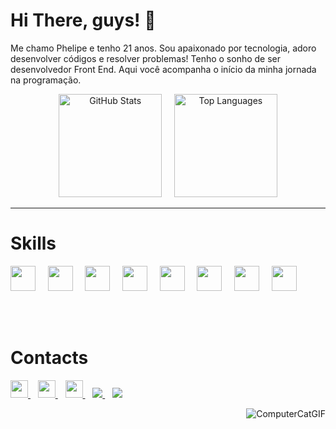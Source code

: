 # Hi There, guys! 🫡

<p align="left">
  Me chamo Phelipe e tenho 21 anos. Sou apaixonado por tecnologia, adoro desenvolver códigos e resolver problemas! Tenho o sonho de ser desenvolvedor Front End. Aqui você acompanha o início da minha jornada na programação.
</p>

<p align="center">
  <img src="https://github-readme-stats.vercel.app/api?username=phelipeguimaraes&show_icons=true&theme=tokyonight" alt="GitHub Stats" height="165">
  &nbsp;&nbsp;&nbsp;
  <img src="https://github-readme-stats.vercel.app/api/top-langs/?username=phelipeguimaraes&layout=compact" alt="Top Languages" height="165">
</p>

-------------------

# Skills

<div>
  <img height="40" width="40" src="https://cdn.jsdelivr.net/gh/devicons/devicon@latest/icons/html5/html5-original.svg" />&nbsp;&nbsp;&nbsp;&nbsp;
  <img height="40" width="40" src="https://cdn.jsdelivr.net/gh/devicons/devicon@latest/icons/css3/css3-original.svg" />&nbsp;&nbsp;&nbsp;&nbsp;
  <img height="40" width="40" src="https://cdn.jsdelivr.net/gh/devicons/devicon@latest/icons/tailwindcss/tailwindcss-original.svg" />&nbsp;&nbsp;&nbsp;&nbsp;
  <img height="40" width="40" src="https://cdn.jsdelivr.net/gh/devicons/devicon@latest/icons/javascript/javascript-original.svg" />&nbsp;&nbsp;&nbsp;&nbsp;
  <img height="40" width="40" src="https://cdn.jsdelivr.net/gh/devicons/devicon@latest/icons/typescript/typescript-original.svg" />&nbsp;&nbsp;&nbsp;&nbsp;
  <img height="40" width="40" src="https://cdn.jsdelivr.net/gh/devicons/devicon@latest/icons/react/react-original.svg" />&nbsp;&nbsp;&nbsp;&nbsp;
  <img height="40" width="40" src="https://cdn.jsdelivr.net/gh/devicons/devicon@latest/icons/vscode/vscode-original.svg" />&nbsp;&nbsp;&nbsp;&nbsp;
  <img height="40" width="40" src="https://cdn.jsdelivr.net/gh/devicons/devicon@latest/icons/vitejs/vitejs-original.svg" />
</div>

<br><br>

# Contacts
<p align="left">
  <a href="https://www.linkedin.com/in/phelipe-guimarães-8bb80a215" target="_blank">
    <img src="https://img.shields.io/static/v1?message=LinkedIn&logo=linkedin&label=&color=0077B5&logoColor=white&style=for-the-badge" height="28" />
  </a>&nbsp;&nbsp;
  <a href="https://www.instagram.com/iamphelipe_/" target="_blank">
    <img src="https://img.shields.io/static/v1?message=Instagram&logo=instagram&label=&color=E4405F&logoColor=white&style=for-the-badge" height="28" />
  </a>&nbsp;&nbsp;
  <a href="https://contate.me/whatsapp-phelipeguimaraes" target="_blank">
    <img src="https://img.shields.io/static/v1?message=WhatsApp&logo=whatsapp&label=&color=25D366&logoColor=white&style=for-the-badge" height="28" />
  </a>&nbsp;&nbsp;
  <a href="phelipevieira2013@gmail.com" target="_blank">
    <img src="https://img.shields.io/badge/Gmail-D14836?style=for-the-badge&logo=gmail&logoColor=white"/>
  </a>&nbsp;&nbsp;
  <a href="https://stalwart-starlight-84b3ac.netlify.app/" target="_blank">
    <img src="https://img.shields.io/badge/website-000000?style=for-the-badge&logo=About.me&logoColor=white"/>
  </a>
</p>

<p align="right">
  <img src="https://github.com/user-attachments/assets/a26d953a-7dfe-4d68-864c-c7036076974e" alt="ComputerCatGIF">
</p>
